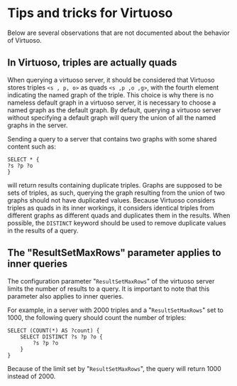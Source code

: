 # Tips and tricks for Virtuoso

Below are several observations that are not documented about the behavior of Virtuoso.

## In Virtuoso, triples are actually quads

When querying a virtuoso server, it should be considered that Virtuoso stores triples `<s , p, o>` as quads `<s ,p ,o ,g>`, with the fourth element indicating the named graph of the triple.
This choice is why there is no nameless default graph in a virtuoso server, it is necessary to choose a named graph as the default graph. By default, querying a virtuoso server without specifying a default graph will query the union of all the named graphs in the server.

Sending a query to a server that contains two graphs with some shared content such as:
```
SELECT * {
?s ?p ?o
}
```
will return results containing duplicate triples. Graphs are supposed to be sets of triples, as such, querying the graph resulting from the union of two graphs should not have duplicated values. Because Virtuoso considers triples as quads in its inner workings, it considers identical triples from different graphs as different quads and duplicates them in the results.
When possible, the `DISTINCT` keyword should be used to remove duplicate values in the results of a query.

## The "ResultSetMaxRows" parameter applies to inner queries

The configuration parameter "`ResultSetMaxRows`" of the virtuoso server limits the number of results to a query.
It is important to note that this parameter also applies to inner queries.

For example, in a server with 2000 triples and a "`ResultSetMaxRows`" set to 1000, the following query should count the number of triples:
```
SELECT (COUNT(*) AS ?count) {
	SELECT DISTINCT ?s ?p ?o {
		?s ?p ?o
	}
}
```
Because of the limit set by "`ResultSetMaxRows`", the query will return 1000 instead of 2000.
